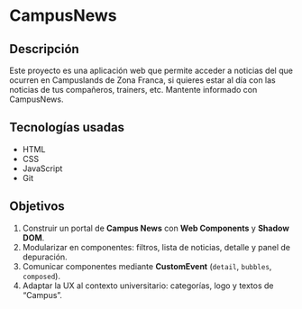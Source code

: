  # CampusNews

 ## Descripción
 
Este proyecto es una aplicación web que permite acceder a noticias del que ocurren en Campuslands de Zona Franca, si quieres estar al día con las noticias de tus compañeros, trainers, etc. Mantente informado con CampusNews.

 ## Tecnologías usadas
 
 - HTML
 - CSS
 - JavaScript
 - Git

## Objetivos

1. Construir un portal de **Campus News** con **Web Components** y **Shadow DOM**.  
2. Modularizar en componentes: filtros, lista de noticias, detalle y panel de depuración.  
3. Comunicar componentes mediante **CustomEvent** (`detail`, `bubbles`, `composed`).  
4. Adaptar la UX al contexto universitario: categorías, logo y textos de “Campus”.